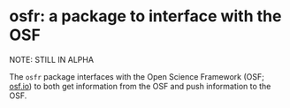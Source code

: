 # osfr: a package to interface with the OSF

NOTE: STILL IN ALPHA

The `osfr` package interfaces with the Open Science Framework (OSF; [osf.io](https://osf.io)) to both get information from the OSF and push information to the OSF.

